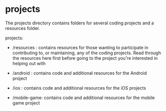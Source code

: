 # projects

The projects directory contains folders for several coding projects and a resources folder.

projects:

- /resources : contains resources for those wanting to participate in contributing to, or maintaining, any of the coding projects. Read through the resources here first before going to the project you're interested in helping out with

- /android : contains code and additional resources for the Android project

- /ios : contains code and additional resources for the iOS projects

- /mobile-game: contains code and additional resources for the mobile game project
